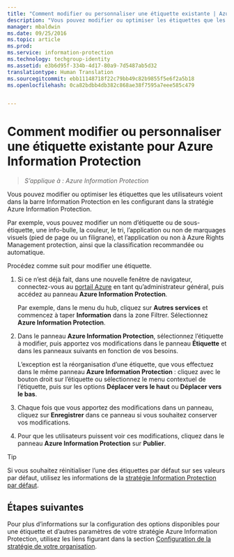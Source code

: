 ```yaml
---
title: "Comment modifier ou personnaliser une étiquette existante | Azure Information Protection"
description: "Vous pouvez modifier ou optimiser les étiquettes que les utilisateurs voient dans la barre Information Protection en les configurant dans la stratégie Azure Information Protection."
manager: mbaldwin
ms.date: 09/25/2016
ms.topic: article
ms.prod: 
ms.service: information-protection
ms.technology: techgroup-identity
ms.assetid: e3b6d95f-334b-4d17-80a9-7d5487ab5d32
translationtype: Human Translation
ms.sourcegitcommit: ebb11148718f22c79bb49c82b9855f5e6f2a5b18
ms.openlocfilehash: 0ca82bdbb4db382c868ae38f7595a7eee585c479


---
```


# Comment modifier ou personnaliser une étiquette existante pour Azure Information Protection

>*S’applique à : Azure Information Protection*

Vous pouvez modifier ou optimiser les étiquettes que les utilisateurs voient dans la barre Information Protection en les configurant dans la stratégie Azure Information Protection.

Par exemple, vous pouvez modifier un nom d’étiquette ou de sous-étiquette, une info-bulle, la couleur, le tri, l’application ou non de marquages visuels (pied de page ou un filigrane), et l’application ou non à Azure Rights Management protection, ainsi que la classification recommandée ou automatique.

Procédez comme suit pour modifier une étiquette.


1. Si ce n’est déjà fait, dans une nouvelle fenêtre de navigateur, connectez-vous au [portail Azure](https://portal.azure.com) en tant qu’administrateur général, puis accédez au panneau **Azure Information Protection**. 
    
    Par exemple, dans le menu du hub, cliquez sur **Autres services** et commencez à taper **Information** dans la zone Filtrer. Sélectionnez **Azure Information Protection**.

2. Dans le panneau **Azure Information Protection**, sélectionnez l’étiquette à modifier, puis apportez vos modifications dans le panneau **Étiquette** et dans les panneaux suivants en fonction de vos besoins.

    L’exception est la réorganisation d’une étiquette, que vous effectuez dans le même panneau **Azure Information Protection** : cliquez avec le bouton droit sur l’étiquette ou sélectionnez le menu contextuel de l’étiquette, puis sur les options **Déplacer vers le haut** ou **Déplacer vers le bas**.

3. Chaque fois que vous apportez des modifications dans un panneau, cliquez sur **Enregistrer** dans ce panneau si vous souhaitez conserver vos modifications.

4. Pour que les utilisateurs puissent voir ces modifications, cliquez dans le panneau **Azure Information Protection** sur **Publier**.

> [!TIP]
>Si vous souhaitez réinitialiser l’une des étiquettes par défaut sur ses valeurs par défaut, utilisez les informations de la [stratégie Information Protection par défaut](configure-policy-default.md).

## Étapes suivantes

Pour plus d’informations sur la configuration des options disponibles pour une étiquette et d’autres paramètres de votre stratégie Azure Information Protection, utilisez les liens figurant dans la section [Configuration de la stratégie de votre organisation](configure-policy.md#configuring-your-organization-s-policy).






<!--HONumber=Sep16_HO4-->


